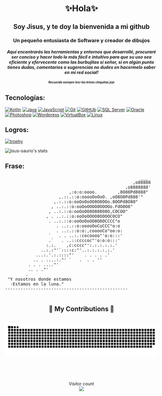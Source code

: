 <h1 align="center">✨Hola✨</h1>
<h2 align="center">Soy Jisus, y te doy la bienvenida a mi github</h2>
<h3 align="center">Un pequeño entusiasta de Software y creador de dibujos</h3>

<h5 align="center">Aquí encontrarás las herramientas y entornos que desarrollé, procuraré ser conciso y hacer todo lo más fácil e intuitivo para que su uso sea eficiente y efervecente como las burbujitas sí señor, si en algún punto tienes dudas, comentarios o sugerencias no dudes en hacermelo saber en mi red social! 
<p><sup><sub>Recuerda siempre leer las letras chiquitas jeje</sub></sup></h5>

## Tecnologías:

[![Kotlin](https://img.shields.io/badge/Kotlin-009848?style=for-the-badge&logo=kotlin&logoColor=white&labelColor=101010)]()
[![Java](https://img.shields.io/badge/Java-B32629?style=for-the-badge&logo=ImageJ&logoColor=white&labelColor=101010)]()
[![JavaScript](https://img.shields.io/badge/JavaScript-F7DF1E?style=for-the-badge&logo=javascript&logoColor=white&labelColor=101010)]()
[![Git](https://img.shields.io/badge/Git-F05032?style=for-the-badge&logo=Git&logoColor=white&labelColor=101010)]()
[![GitHUb](https://img.shields.io/badge/GitHUb-FC6D26?style=for-the-badge&logo=GitHUb&logoColor=white&labelColor=101010)]()
[![SQL Server](https://img.shields.io/badge/SQLServer-CC2927?style=for-the-badge&logo=MicrosoftSQLServer&logoColor=white&labelColor=101010)]()
[![Oracle](https://img.shields.io/badge/Oracle-F80000?style=for-the-badge&logo=Oracle&logoColor=white&labelColor=101010)]()
[![Photoshop](https://img.shields.io/badge/Photoshop-31A8FF?style=for-the-badge&logo=AdobePhotoshop&logoColor=white&labelColor=101010)]()
[![Wordpress](https://img.shields.io/badge/WordPress-21759B?style=for-the-badge&logo=WordPress&logoColor=white&labelColor=101010)]()
[![VirtualBox](https://img.shields.io/badge/VirtualBox-183A61?style=for-the-badge&logo=virtualBox&logoColor=white&labelColor=101010)]()
[![Linux](https://img.shields.io/badge/Linux-FCC624?style=for-the-badge&logo=Linux&logoColor=white&labelColor=101010)]()

## Logros:

[![trophy](https://github-profile-trophy.vercel.app/?username=jisus-saurio&theme=dracula&no-frame=true&align=center)](https://github.com/ryo-ma/github-profile-trophy)

![jisus-saurio's stats](https://github-readme-stats.vercel.app/api?username=jisus-saurio&show_icons=true)


## Frase:

<pre>
                                                     ___
                                                  ,o88888
                                               ,o8888888'
                         ,:o:o:oooo.        ,8O88Pd8888"
                     ,.::.::o:ooooOoOoO. ,oO8O8Pd888'"
                   ,.:.::o:ooOoOoOO8O8OOo.8OOPd8O8O"
                  , ..:.::o:ooOoOOOO8OOOOo.FdO8O8"
                 , ..:.::o:ooOoOO8O888O8O,COCOO"
                , . ..:.::o:ooOoOOOO8OOOOCOCO"
                 . ..:.::o:ooOoOoOO8O8OCCCC"o
                    . ..:.::o:ooooOoCoCCC"o:o
                    . ..:.::o:o:,cooooCo"oo:o:
                 `   . . ..:.:cocoooo"'o:o:::'
                 .`   . ..::ccccoc"'o:o:o:::'
                :.:.    ,c:cccc"':.:.:.:.:.'
              ..:.:"'`::::c:"'..:.:.:.:.:.'
            ...:.'.:.::::"'    . . . . .'
           .. . ....:."' `   .  . . ''
         . . . ...."'
         .. . ."'                  
        .
 "Y nosotros donde estamos
  -Estamos en la luna."
------------------------------------------------
                                           
</pre>
<div align="center">

  <h2>🐍 My Contributions 🐍</h2>

  <br>

  <img alt="snake eating my contributions" src="https://raw.githubusercontent.com/salesp07/salesp07/output/github-contribution-grid-snake.svg" />

  <br/><br/><br/>

</div>
 

<p align="center">
  Visitor count<br>
  <img src="https://profile-counter.glitch.me/_blocage/count.svg" />
</p>

